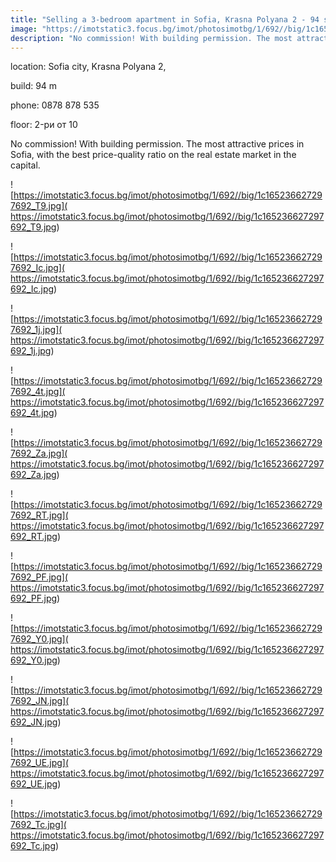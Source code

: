 ```yaml
---
title: "Selling a 3-bedroom apartment in Sofia, Krasna Polyana 2 - 94 square meters / 122,005 EUR :: imot.bg Ad"
image: "https://imotstatic3.focus.bg/imot/photosimotbg/1/692//big/1c165236627297692_te.jpg"
description: "No commission! With building permission. The most attractive prices in Sofia, with the best price-quality ratio on the real estate market in the capital."
---
```


location: Sofia city, Krasna Polyana 2,

build: 94 m

phone: 0878 878 535

floor: 2-ри от 10

No commission! With building permission. The most attractive prices in Sofia, with the best price-quality ratio on the real estate market in the capital.


![https://imotstatic3.focus.bg/imot/photosimotbg/1/692//big/1c165236627297692_T9.jpg]( https://imotstatic3.focus.bg/imot/photosimotbg/1/692//big/1c165236627297692_T9.jpg)


![https://imotstatic3.focus.bg/imot/photosimotbg/1/692//big/1c165236627297692_Ic.jpg]( https://imotstatic3.focus.bg/imot/photosimotbg/1/692//big/1c165236627297692_Ic.jpg)


![https://imotstatic3.focus.bg/imot/photosimotbg/1/692//big/1c165236627297692_1j.jpg]( https://imotstatic3.focus.bg/imot/photosimotbg/1/692//big/1c165236627297692_1j.jpg)


![https://imotstatic3.focus.bg/imot/photosimotbg/1/692//big/1c165236627297692_4t.jpg]( https://imotstatic3.focus.bg/imot/photosimotbg/1/692//big/1c165236627297692_4t.jpg)


![https://imotstatic3.focus.bg/imot/photosimotbg/1/692//big/1c165236627297692_Za.jpg]( https://imotstatic3.focus.bg/imot/photosimotbg/1/692//big/1c165236627297692_Za.jpg)


![https://imotstatic3.focus.bg/imot/photosimotbg/1/692//big/1c165236627297692_RT.jpg]( https://imotstatic3.focus.bg/imot/photosimotbg/1/692//big/1c165236627297692_RT.jpg)


![https://imotstatic3.focus.bg/imot/photosimotbg/1/692//big/1c165236627297692_PF.jpg]( https://imotstatic3.focus.bg/imot/photosimotbg/1/692//big/1c165236627297692_PF.jpg)


![https://imotstatic3.focus.bg/imot/photosimotbg/1/692//big/1c165236627297692_Y0.jpg]( https://imotstatic3.focus.bg/imot/photosimotbg/1/692//big/1c165236627297692_Y0.jpg)


![https://imotstatic3.focus.bg/imot/photosimotbg/1/692//big/1c165236627297692_JN.jpg]( https://imotstatic3.focus.bg/imot/photosimotbg/1/692//big/1c165236627297692_JN.jpg)


![https://imotstatic3.focus.bg/imot/photosimotbg/1/692//big/1c165236627297692_UE.jpg]( https://imotstatic3.focus.bg/imot/photosimotbg/1/692//big/1c165236627297692_UE.jpg)


![https://imotstatic3.focus.bg/imot/photosimotbg/1/692//big/1c165236627297692_Tc.jpg]( https://imotstatic3.focus.bg/imot/photosimotbg/1/692//big/1c165236627297692_Tc.jpg)



